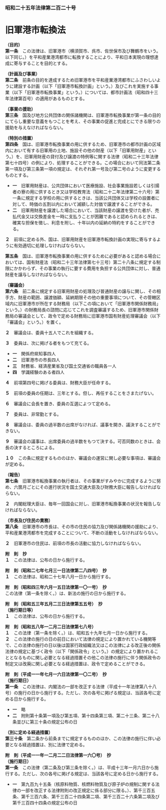 ### 昭和二十五年法律第二百二十号  
# 旧軍港市転換法  
  
**（目的）**  
**第一条**　この法律は、旧軍港市（横須賀市、呉市、佐世保市及び舞鶴市をいう。以下同じ。）を平和産業港湾都市に転換することにより、平和日本実現の理想達成に寄与することを目的とする。  
  
**（計画及び事業）**  
**第二条**　前条の目的を達成するため旧軍港市を平和産業港湾都市にふさわしいように建設する計画（以下「旧軍港市転換計画」という。）及びこれを実施する事業（以下「旧軍港市転換事業」という。）については、都市計画法（昭和四十三年法律第百号）の適用があるものとする。  
  
**（事業の援助）**  
**第三条**　国及び地方公共団体の関係諸機関は、旧軍港市転換事業が第一条の目的にてらし重要な意義をもつことを考え、その事業の促進と完成とにできる限りの援助を与えなければならない。  
  
**（特別の措置）**  
**第四条**　国は、旧軍港市転換事業の用に供するため、旧軍港市の都市計画の区域内において有する旧軍用の土地、施設その他の財産（以下「旧軍用財産」という。）を、旧軍用財産の貸付及び譲渡の特例等に関する法律（昭和二十三年法律第七十四号）の例により、処理することができる。この場合において同法第二条第一項及び第三条第一項の規定は、それぞれ第一号及び第二号のように変更するものとする。  
* **一**　旧軍用財産は、公共団体において医療施設、社会事業施設若しくは引揚者の寮の用に供するとき又は学校教育法（昭和二十二年法律第二十六号）第一条に規定する学校の用に供するときは、当該公共団体又は学校の設置者に対して、時価の五割以内において減額した対価で譲渡することができる。  
* **二**　旧軍用財産を譲渡した場合において、当該財産の譲渡を受けた者が、売払代金又は交換差金を一時に支払うことが困難であると認められるときは、確実な担保を徴し、利息を附し、十年以内の延納の特約をすることができる。  
  
**２**　前項に定める外、国は、旧軍用財産を旧軍港市転換計画の実現に寄与するように有効適切に処理しなければならない。  
  
**第五条**　国は、旧軍港市転換事業の用に供するために必要があると認める場合においては、国有財産法（昭和二十三年法律第七十三号）第二十八条に規定する制限にかかわらず、その事業の執行に要する費用を負担する公共団体に対し、普通財産を譲与しなければならない。  
  
**（審議会）**  
**第六条**　前二条に規定する旧軍用財産の処理及び普通財産の譲与に関し、その相手方、財産の範囲、譲渡価額、延納期限その他の重要事項について、その管轄区域内に旧軍港市が所在する財務局（以下この項において「旧軍港市関係財務局」という。）の財務局長の諮問に応じてこれを調査審議するため、旧軍港市関係財務局の審議会として、政令で定める財務局に旧軍港市国有財産処理審議会（以下「審議会」という。）を置く。  
  
**２**　審議会は、委員十五人でこれを組織する。  
  
**３**　委員は、次に掲げる者をもつて充てる。  
* **一**　関係府県知事四人  
* **二**　旧軍港市の市長四人  
* **三**　財務省、経済産業省及び国土交通省の職員各一人  
* **四**　学識経験のある者四人  
  
**４**　前項第四号に掲げる委員は、財務大臣が任命する。  
  
**５**　前項の委員の任期は、三年とする。但し、再任することをさまたげない。  
  
**６**　審議会に会長を置き、委員の互選によつて定める。  
  
**７**　委員は、非常勤とする。  
  
**８**　審議会は、委員の過半数の出席がなければ、議事を開き、議決することができない。  
  
**９**　審議会の議事は、出席委員の過半数をもつて決する。可否同数のときは、会長の決するところによる。  
  
**１０**　この条に規定するもののほか、審議会の運営に関し必要な事項は、審議会が定める。  
  
**（報告）**  
**第七条**　旧軍港市転換事業の執行者は、その事業がすみやかに完成するように努め、六箇月ごとにその進行状況を国土交通大臣及び財務大臣に報告しなければならない。  
  
**２**　内閣総理大臣は、毎年一回国会に対し、旧軍港市転換事業の状況を報告しなければならない。  
  
**（市長及び住民の責務）**  
**第八条**　旧軍港市の市長は、その市の住民の協力及び関係諸機関の援助により、平和産業港湾都市を完成することについて、不断の活動をしなければならない。  
  
**２**　旧軍港市の住民は、前項の市長の活動に協力しなければならない。  
  
**附　則　抄**  
**１**　この法律は、公布の日から施行する。  
  
**附　則（昭和二七年七月三一日法律第二八四号）　抄**  
**１**　この法律は、昭和二十七年八月一日から施行する。  
  
**附　則（昭和四三年六月一五日法律第一〇一号）　抄**  
この法律（第一条を除く。）は、新法の施行の日から施行する。  
  
**附　則（昭和五三年五月二三日法律第五五号）　抄**  
**（施行期日等）**  
**１**　この法律は、公布の日から施行する。  
  
**附　則（昭和五八年一二月二日法律第七八号）**  
**１**　この法律（第一条を除く。）は、昭和五十九年七月一日から施行する。  
**２**　この法律の施行の日の前日において法律の規定により置かれている機関等で、この法律の施行の日以後は国家行政組織法又はこの法律による改正後の関係法律の規定に基づく政令（以下「関係政令」という。）の規定により置かれることとなるものに関し必要となる経過措置その他この法律の施行に伴う関係政令の制定又は改廃に関し必要となる経過措置は、政令で定めることができる。  
  
**附　則（平成一一年七月一六日法律第一〇二号）　抄**  
**（施行期日）**  
**第一条**　この法律は、内閣法の一部を改正する法律（平成十一年法律第八十八号）の施行の日から施行する。ただし、次の各号に掲げる規定は、当該各号に定める日から施行する。  
* **一**　略  
* **二**　附則第十条第一項及び第五項、第十四条第三項、第二十三条、第二十八条並びに第三十条の規定公布の日  
  
**（別に定める経過措置）**  
**第三十条**　第二条から前条までに規定するもののほか、この法律の施行に伴い必要となる経過措置は、別に法律で定める。  
  
**附　則（平成一一年一二月二二日法律第一六〇号）　抄**  
**（施行期日）**  
**第一条**　この法律（第二条及び第三条を除く。）は、平成十三年一月六日から施行する。ただし、次の各号に掲げる規定は、当該各号に定める日から施行する。  
* **一**　第九百九十五条（核原料物質、核燃料物質及び原子炉の規制に関する法律の一部を改正する法律附則の改正規定に係る部分に限る。）、第千三百五条、第千三百六条、第千三百二十四条第二項、第千三百二十六条第二項及び第千三百四十四条の規定公布の日  
  
